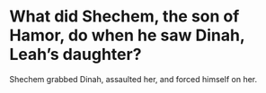 # What did Shechem, the son of Hamor, do when he saw Dinah, Leah’s daughter?

Shechem grabbed Dinah, assaulted her, and forced himself on her.

